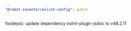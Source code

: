 ```yaml
---
"@robot-inventor/eslint-config": patch
---
```


fix(deps): update dependency eslint-plugin-jsdoc to v48.2.11
